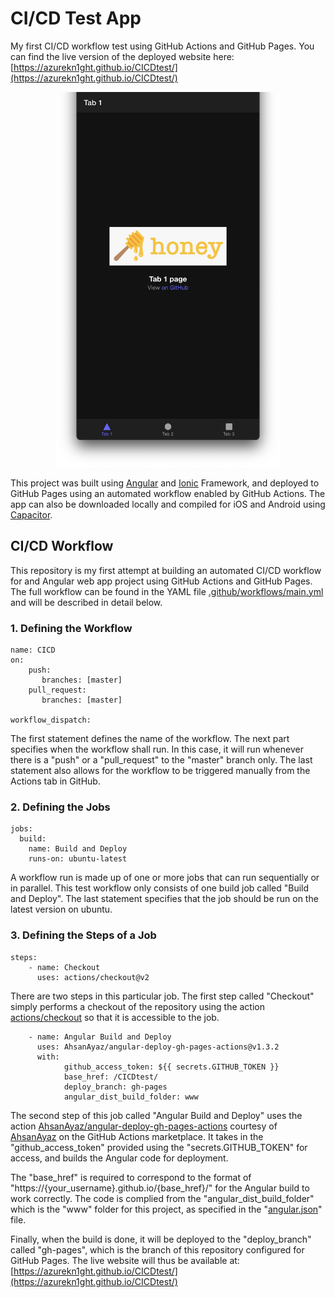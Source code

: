 # CI/CD Test App
My first CI/CD workflow test using GitHub Actions and GitHub Pages. You can find the live version of the deployed website here: [https://azurekn1ght.github.io/CICDtest/](https://azurekn1ght.github.io/CICDtest/)

<p align=center><img src="screenshot.png" height="600"></p>

This project was built using [Angular](https://angular.io/) and [Ionic](https://ionicframework.com/) Framework, and deployed to GitHub Pages using an automated workflow enabled by GitHub Actions. The app can also be downloaded locally and compiled for iOS and Android using [Capacitor](https://capacitorjs.com/). 

## CI/CD Workflow
This repository is my first attempt at building an automated CI/CD workflow for and Angular web app project using GitHub Actions and GitHub Pages. The full workflow can be found in the YAML file [.github/workflows/main.yml](.github/workflows/main.yml) and will be described in detail below. 


### 1. Defining the Workflow
	name: CICD
	on:
		push:
		   branches: [master]
		pull_request:
		   branches: [master]
		   
	workflow_dispatch:

The first statement defines the name of the workflow. The next part specifies when the workflow shall run. In this case, it will run whenever there is a "push" or a "pull_request" to the "master" branch only. The last statement also allows for the workflow to be triggered manually from the Actions tab in GitHub. 

### 2. Defining the Jobs 
	jobs:
	  build:
	    name: Build and Deploy
	    runs-on: ubuntu-latest

A workflow run is made up of one or more jobs that can run sequentially or in parallel. This test workflow only consists of one build job called "Build and Deploy". The last statement specifies that the job should be run on the latest version on ubuntu.  


### 3. Defining the Steps of a Job
	steps:
		- name: Checkout
		  uses: actions/checkout@v2

There are two steps in this particular job. The first step called "Checkout" simply performs a checkout of the repository using the action [actions/checkout](https://github.com/marketplace/actions/checkout) so that it is accessible to the job.
	     
		- name: Angular Build and Deploy
		  uses: AhsanAyaz/angular-deploy-gh-pages-actions@v1.3.2
		  with:
		        github_access_token: ${{ secrets.GITHUB_TOKEN }} 
		        base_href: /CICDtest/ 
		        deploy_branch: gh-pages  
		        angular_dist_build_folder: www 
		        
The second step of this job called "Angular Build and Deploy" uses the action [AhsanAyaz/angular-deploy-gh-pages-actions](https://github.com/marketplace/actions/angular-deploy-gh-pages-actions) courtesy of [AhsanAyaz](https://github.com/AhsanAyaz) on the GitHub Actions marketplace. It takes in the "github_access_token" provided using the "secrets.GITHUB_TOKEN" for access, and builds the Angular code for deployment. 

The "base_href" is required to correspond to the format of "https://{your_username}.github.io/{base_href}/" for the Angular build to work correctly. The code is complied from the "angular_dist_build_folder" which is the "www" folder for this project, as specified in the "[angular.json](angular.json)" file. 

Finally, when the build is done, it will be deployed to the "deploy_branch" called "gh-pages", which is the branch of this repository configured for GitHub Pages. The live website will thus be available at: [https://azurekn1ght.github.io/CICDtest/](https://azurekn1ght.github.io/CICDtest/)

